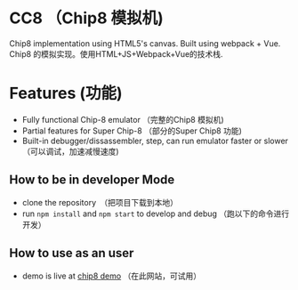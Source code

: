 # CC8 （Chip8 模拟机)
Chip8 implementation using HTML5's canvas. Built using webpack + Vue.
Chip8 的模拟实现。使用HTML+JS+Webpack+Vue的技术栈.

# Features (功能)
- Fully functional Chip-8 emulator （完整的Chip8 模拟机)
- Partial features for Super Chip-8 （部分的Super Chip8 功能)
- Built-in debugger/dissassembler, step, can run emulator faster or slower （可以调试，加速减慢速度)

## How to be in developer Mode
- clone the repository　（把项目下载到本地）
- run `npm install` and `npm start` to develop and debug （跑以下的命令进行开发）

## How to use as an user
- demo is live at [chip8 demo](Xanthippe666.github.io/chip8.html) （在此网站，可试用）

